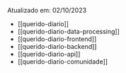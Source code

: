 Atualizado em: 02/10/2023

- [[querido-diario]]
- [[querido-diario-data-processing]]
- [[querido-diario-frontend]]
- [[querido-diario-backend]]
- [[querido-diario-api]]
- [[querido-diario-comunidade]] 